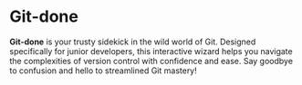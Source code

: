 # Git-done
**Git-done** is your trusty sidekick in the wild world of Git. Designed specifically for junior developers, this interactive wizard helps you navigate the complexities of version control with confidence and ease. Say goodbye to confusion and hello to streamlined Git mastery!
